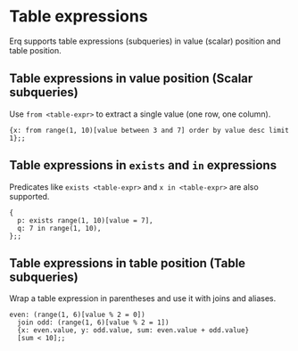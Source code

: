 # Table expressions

Erq supports table expressions (subqueries) in value (scalar) position and table position.

## Table expressions in value position (Scalar subqueries)

Use `from <table-expr>` to extract a single value (one row, one column).

```erq
{x: from range(1, 10)[value between 3 and 7] order by value desc limit 1};;
```

## Table expressions in `exists` and `in` expressions

Predicates like `exists <table-expr>` and `x in <table-expr>` are also supported.

```erq
{
  p: exists range(1, 10)[value = 7],
  q: 7 in range(1, 10),
};;
```

## Table expressions in table position (Table subqueries)

Wrap a table expression in parentheses and use it with joins and aliases.

```erq
even: (range(1, 6)[value % 2 = 0])
  join odd: (range(1, 6)[value % 2 = 1])
  {x: even.value, y: odd.value, sum: even.value + odd.value}
  [sum < 10];;
```
